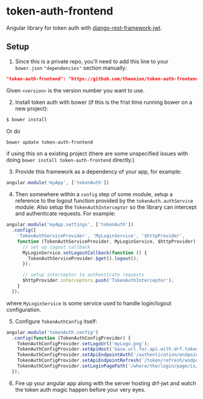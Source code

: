 # token-auth-frontend
Angular library for token auth with [django-rest-framework-jwt](https://github.com/GetBlimp/django-rest-framework-jwt).

## Setup
1. Since this is a private repo, you'll need to add this line to your ```bower.json``` ```"dependencies"``` section manually:
  ```json
  "token-auth-frontend": "https://github.com/theonion/token-auth-frontend.git#<version>"
  ```
  Given ```<version>``` is the version number you want to use.

2. Install token auth with bower (if this is the frist time running bower on a new project):
  ```bash
  $ bower install
  ```
  Or do
  ```bash
  bower update token-auth-frontend
  ```
  if using this on a existing project (there are some unspecified issues with doing ```bower install token-auth-frontend``` directly.)

3. Provide this framework as a dependency of your app, for example:
  ```javascript
  angular.module('myApp', ['tokenAuth'])
  ```

4. Then somewhere within a ```config``` step of some module, setup a reference to the logout function provided by the ```tokenAuth.authService``` module. Also setup the ```TokenAuthInterceptor``` so the library can intercept and authenticate requests. For example:
  ```javascript
  angular.module('myApp.settings', ['tokenAuth'])
    .config([
      'TokenAuthServiceProvider', 'MyLoginService', '$httpProvider',
      function (TokenAuthServiceProvider, MyLoginService, $httpProvider) {
        // set up logout callback
        MyLoginService.setLogoutCallback(function () {
          TokenAuthServiceProvider.$get().logout();
        });

        // setup interceptor to authenticate requests
        $httpProvider.interceptors.push('TokenAuthInterceptor');
      }
    ]);
  ```
  where ```MyLoginService``` is some service used to handle login/logout configuration.

5. Configure ```TokenAuthConfig``` itself:
  ```javascript
  angular.module('tokenAuth.config')
    .config(function (TokenAuthConfigProvider) {
      TokenAuthConfigProvider.setLogoUrl('myLogo.png');
      TokenAuthConfigProvider.setApiHost('base.url.for.api.with.drf.token.auth.com');
      TokenAuthConfigProvider.setApiEndpointAuth('/authentication/endpoint/provided/by/api');
      TokenAuthConfigProvider.setApiEndpointRefresh('/token/refresh/endpoint/provied/by/api');
      TokenAuthConfigProvider.setLoginPagePath('/where/the/login/page/is/hosted');
    });
  ```

6. Fire up your angular app along with the server hosting drf-jwt and watch the token auth magic happen before your very eyes.
